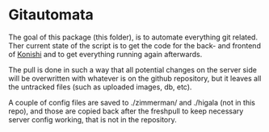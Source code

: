 # Gitautomata
The goal of this package (this folder), is to automate everything git related.
Ther current state of the script is to get the code for the back- and frontend of [Konishi]() and
to get everything running again afterwards.

The pull is done in such a way that all potential changes on the server side will be overwritten with
whatever is on the github repository, but it leaves all the untracked files (such as uploaded images,
db, etc). 

A couple of config files are saved to ./zimmerman/ and ./higala (not in this repo), and those are
copied back after the freshpull to keep necessary server config working, that is not in the 
repository.
